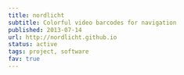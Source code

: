 ```yaml
---
title: nordlicht
subtitle: Colorful video barcodes for navigation
published: 2013-07-14
url: http://nordlicht.github.io
status: active
tags: project, software
fav: true
---
```

